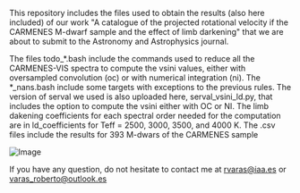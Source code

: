 This repository includes the files used to obtain the results (also here included) of our work "A catalogue of the projected rotational velocity if the CARMENES M-dwarf sample and the effect of limb darkening" that we are about to submit to the Astronomy and Astrophysics journal. 

The files todo_*.bash include the commands used to reduce all the CARMENES-VIS spectra to compute the vsini values, either with oversampled convolution (oc) or with numerical integration (ni). The *_nans.bash include some targets with exceptions to the previous rules. The version of serval we used is also uploaded here, serval_vsini_ld.py, that includes the option to compute the vsini either with OC or NI. The limb dakening coefficients for each spectral order needed for the computation are in ld_coefficients for Teff = 2500, 3000, 3500, and 4000 K. The .csv files include the results for 393 M-dwars of the CARMENES sample

![Image](https://github.com/user-attachments/assets/2a4bc439-0c89-4c0f-819a-bb1b4b17f998)

If you have any question, do not hesitate to contact me at rvaras@iaa.es or varas_roberto@outlook.es
